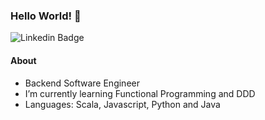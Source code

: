 ### Hello World! 👋

![Linkedin Badge](https://img.shields.io/badge/-Ramon-blue?style=flat-square&logo=Linkedin&logoColor=white&link=https://www.linkedin.com/in/ramondsb//)

#### About

- Backend Software Engineer
- I’m currently learning Functional Programming and DDD
- Languages: Scala, Javascript, Python and Java